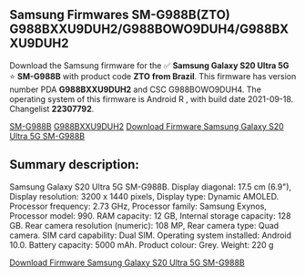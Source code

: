 <h2>Samsung Firmwares SM-G988B(ZTO) G988BXXU9DUH2/G988BOWO9DUH4/G988BXXU9DUH2</h2>
Download the Samsung firmware for the ✅ <strong>Samsung Galaxy S20 Ultra 5G </strong> ⭐ <strong>SM-G988B</strong> with product code <strong>ZTO</strong> <strong> from Brazil</strong>. This firmware has version number PDA <strong>G988BXXU9DUH2</strong> and CSC G988BOWO9DUH4. The operating system of this firmware is Android R , with build date 2021-09-18. Changelist <strong>22307792</strong>.


[SM-G988B](https://samfirm.shop/samsung/model/SM-G988B)
[G988BXXU9DUH2](https://samfirm.shop/samsung/pda/G988BXXU9DUH2)
[Download Firmware Samsung Galaxy S20 Ultra 5G SM-G988B](https://samfirm.shop/samsung/firmware/457711)
<h2>Summary description:</h2>
<p>Samsung Galaxy S20 Ultra 5G SM-G988B. Display diagonal: 17.5 cm (6.9"), Display resolution: 3200 x 1440 pixels, Display type: Dynamic AMOLED. Processor frequency: 2.73 GHz, Processor family: Samsung Exynos, Processor model: 990. RAM capacity: 12 GB, Internal storage capacity: 128 GB. Rear camera resolution (numeric): 108 MP, Rear camera type: Quad camera. SIM card capability: Dual SIM. Operating system installed: Android 10.0. Battery capacity: 5000 mAh. Product colour: Grey. Weight: 220 g</p>


[Download Firmware Samsung Galaxy S20 Ultra 5G SM-G988B](https://samfirm.shop/samsung/firmware/457711)
